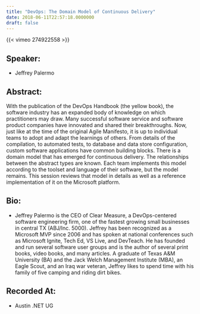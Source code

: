 ```yaml
---
title: "DevOps: The Domain Model of Continuous Delivery"
date: 2018-06-11T22:57:18.0000000
draft: false
---
```


{{< vimeo 274922558 >}}

## Speaker:

 - Jeffrey Palermo

## Abstract:

<p>With the publication of the DevOps Handbook (the yellow book), the software industry has an expanded body of knowledge on which practitioners may draw. Many successful software service and software product companies have innovated and shared their breakthroughs. Now, just like at the time of the original Agile Manifesto, it is up to individual teams to adopt and adapt the learnings of others. From details of the compilation, to automated tests, to database and data store configuration, custom software applications have common building blocks. There is a domain model that has emerged for continuous delivery. The relationships between the abstract types are known. Each team implements this model according to the toolset and language of their software, but the model remains. This session reviews that model in details as well as a reference implementation of it on the Microsoft platform.</p>

## Bio:

 - <p>Jeffrey Palermo is the CEO of Clear Measure, a DevOps-centered software engineering firm, one of the fastest growing small businesses in central TX (ABJ/Inc. 5000). Jeffrey has been recognized as a Microsoft MVP since 2006 and has spoken at national conferences such as Microsoft Ignite, Tech Ed, VS Live, and DevTeach. He has founded and run several software user groups and is the author of several print books, video books, and many articles. A graduate of Texas A&M University (BA) and the Jack Welch Management Institute (MBA), an Eagle Scout, and an Iraq war veteran, Jeffrey likes to spend time with his family of five camping and riding dirt bikes.</p>

## Recorded At:

 - Austin .NET UG

